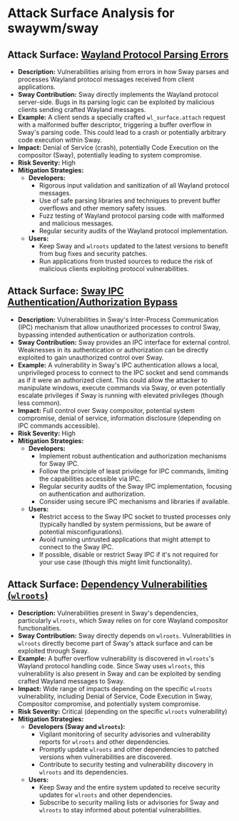 # Attack Surface Analysis for swaywm/sway

## Attack Surface: [Wayland Protocol Parsing Errors](./attack_surfaces/wayland_protocol_parsing_errors.md)

*   **Description:** Vulnerabilities arising from errors in how Sway parses and processes Wayland protocol messages received from client applications.
*   **Sway Contribution:** Sway directly implements the Wayland protocol server-side. Bugs in its parsing logic can be exploited by malicious clients sending crafted Wayland messages.
*   **Example:** A client sends a specially crafted `wl_surface.attach` request with a malformed buffer descriptor, triggering a buffer overflow in Sway's parsing code. This could lead to a crash or potentially arbitrary code execution within Sway.
*   **Impact:** Denial of Service (crash), potentially Code Execution on the compositor (Sway), potentially leading to system compromise.
*   **Risk Severity:** High
*   **Mitigation Strategies:**
    *   **Developers:**
        *   Rigorous input validation and sanitization of all Wayland protocol messages.
        *   Use of safe parsing libraries and techniques to prevent buffer overflows and other memory safety issues.
        *   Fuzz testing of Wayland protocol parsing code with malformed and malicious messages.
        *   Regular security audits of the Wayland protocol implementation.
    *   **Users:**
        *   Keep Sway and `wlroots` updated to the latest versions to benefit from bug fixes and security patches.
        *   Run applications from trusted sources to reduce the risk of malicious clients exploiting protocol vulnerabilities.

## Attack Surface: [Sway IPC Authentication/Authorization Bypass](./attack_surfaces/sway_ipc_authenticationauthorization_bypass.md)

*   **Description:** Vulnerabilities in Sway's Inter-Process Communication (IPC) mechanism that allow unauthorized processes to control Sway, bypassing intended authentication or authorization controls.
*   **Sway Contribution:** Sway provides an IPC interface for external control. Weaknesses in its authentication or authorization can be directly exploited to gain unauthorized control over Sway.
*   **Example:** A vulnerability in Sway's IPC authentication allows a local, unprivileged process to connect to the IPC socket and send commands as if it were an authorized client. This could allow the attacker to manipulate windows, execute commands via Sway, or even potentially escalate privileges if Sway is running with elevated privileges (though less common).
*   **Impact:**  Full control over Sway compositor, potential system compromise, denial of service, information disclosure (depending on IPC commands accessible).
*   **Risk Severity:** High
*   **Mitigation Strategies:**
    *   **Developers:**
        *   Implement robust authentication and authorization mechanisms for Sway IPC.
        *   Follow the principle of least privilege for IPC commands, limiting the capabilities accessible via IPC.
        *   Regular security audits of the Sway IPC implementation, focusing on authentication and authorization.
        *   Consider using secure IPC mechanisms and libraries if available.
    *   **Users:**
        *   Restrict access to the Sway IPC socket to trusted processes only (typically handled by system permissions, but be aware of potential misconfigurations).
        *   Avoid running untrusted applications that might attempt to connect to the Sway IPC.
        *   If possible, disable or restrict Sway IPC if it's not required for your use case (though this might limit functionality).

## Attack Surface: [Dependency Vulnerabilities (`wlroots`)](./attack_surfaces/dependency_vulnerabilities___wlroots__.md)

*   **Description:** Vulnerabilities present in Sway's dependencies, particularly `wlroots`, which Sway relies on for core Wayland compositor functionalities.
*   **Sway Contribution:** Sway directly depends on `wlroots`. Vulnerabilities in `wlroots` directly become part of Sway's attack surface and can be exploited through Sway.
*   **Example:** A buffer overflow vulnerability is discovered in `wlroots`'s Wayland protocol handling code. Since Sway uses `wlroots`, this vulnerability is also present in Sway and can be exploited by sending crafted Wayland messages to Sway.
*   **Impact:**  Wide range of impacts depending on the specific `wlroots` vulnerability, including Denial of Service, Code Execution in Sway, Compositor compromise, and potentially system compromise.
*   **Risk Severity:** Critical (depending on the specific `wlroots` vulnerability)
*   **Mitigation Strategies:**
    *   **Developers (Sway and `wlroots`):**
        *   Vigilant monitoring of security advisories and vulnerability reports for `wlroots` and other dependencies.
        *   Promptly update `wlroots` and other dependencies to patched versions when vulnerabilities are discovered.
        *   Contribute to security testing and vulnerability discovery in `wlroots` and its dependencies.
    *   **Users:**
        *   Keep Sway and the entire system updated to receive security updates for `wlroots` and other dependencies.
        *   Subscribe to security mailing lists or advisories for Sway and `wlroots` to stay informed about potential vulnerabilities.

